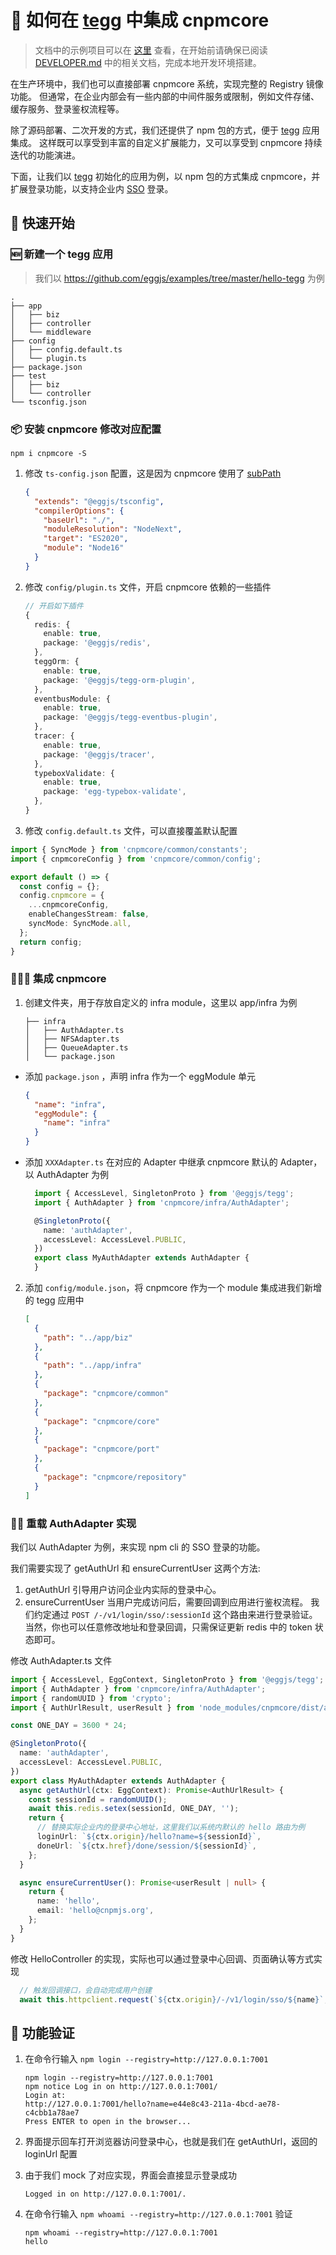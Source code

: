 # 🥚 如何在 [tegg](https://github.com/eggjs/tegg) 中集成 cnpmcore

> 文档中的示例项目可以在 [这里](https://github.com/eggjs/examples/commit/bed580fe053ae573f8b63f6788002ff9c6e7a142) 查看，在开始前请确保已阅读 [DEVELOPER.md](DEVELOPER.md) 中的相关文档，完成本地开发环境搭建。

在生产环境中，我们也可以直接部署 cnpmcore 系统，实现完整的 Registry 镜像功能。
但通常，在企业内部会有一些内部的中间件服务或限制，例如文件存储、缓存服务、登录鉴权流程等。

除了源码部署、二次开发的方式，我们还提供了 npm 包的方式，便于 [tegg](https://github.com/eggjs/tegg) 应用集成。
这样既可以享受到丰富的自定义扩展能力，又可以享受到 cnpmcore 持续迭代的功能演进。

下面，让我们以 [tegg](https://github.com/eggjs/tegg) 初始化的应用为例，以 npm 包的方式集成 cnpmcore，并扩展登录功能，以支持企业内 [SSO](https://en.wikipedia.org/wiki/Single_sign-on) 登录。

## 🚀 快速开始

### 🆕 新建一个 tegg 应用

> 我们以 <https://github.com/eggjs/examples/tree/master/hello-tegg> 为例

```shell
.
├── app
│   ├── biz
│   ├── controller
│   └── middleware
├── config
│   ├── config.default.ts
│   └── plugin.ts
├── package.json
├── test
│   ├── biz
│   └── controller
└── tsconfig.json
```

### 📦︎ 安装 cnpmcore 修改对应配置

  ```shell
  npm i cnpmcore -S
  ```

1. 修改 `ts-config.json` 配置，这是因为 cnpmcore 使用了 [subPath](https://nodejs.org/api/packages.html#subpath-exports)

    ```json
    {
      "extends": "@eggjs/tsconfig",
      "compilerOptions": {
        "baseUrl": "./",
        "moduleResolution": "NodeNext",
        "target": "ES2020",
        "module": "Node16"
      }
    }
    ```

2. 修改 `config/plugin.ts` 文件，开启 cnpmcore 依赖的一些插件

    ```typescript
    // 开启如下插件
    {
      redis: {
        enable: true,
        package: '@eggjs/redis',
      },
      teggOrm: {
        enable: true,
        package: '@eggjs/tegg-orm-plugin',
      },
      eventbusModule: {
        enable: true,
        package: '@eggjs/tegg-eventbus-plugin',
      },
      tracer: {
        enable: true,
        package: '@eggjs/tracer',
      },
      typeboxValidate: {
        enable: true,
        package: 'egg-typebox-validate',
      },
    }
    ```

3. 修改 `config.default.ts` 文件，可以直接覆盖默认配置

```typescript
import { SyncMode } from 'cnpmcore/common/constants';
import { cnpmcoreConfig } from 'cnpmcore/common/config';

export default () => {
  const config = {};
  config.cnpmcore = {
    ...cnpmcoreConfig,
    enableChangesStream: false,
    syncMode: SyncMode.all,
  };
  return config;
}
```

### 🧑‍🤝‍🧑 集成 cnpmcore

1. 创建文件夹，用于存放自定义的 infra module，这里以 app/infra 为例

    ```shell
    ├── infra
    │   ├── AuthAdapter.ts
    │   ├── NFSAdapter.ts
    │   ├── QueueAdapter.ts
    │   └── package.json
    ```

* 添加 `package.json` ，声明 infra 作为一个 eggModule 单元

    ```JSON
    {
      "name": "infra",
      "eggModule": {
        "name": "infra"
      }
    }
    ```

* 添加 `XXXAdapter.ts` 在对应的 Adapter 中继承 cnpmcore 默认的 Adapter，以 AuthAdapter 为例

    ```typescript
      import { AccessLevel, SingletonProto } from '@eggjs/tegg';
      import { AuthAdapter } from 'cnpmcore/infra/AuthAdapter';

      @SingletonProto({
        name: 'authAdapter',
        accessLevel: AccessLevel.PUBLIC,
      })
      export class MyAuthAdapter extends AuthAdapter {
      }
    ```

2. 添加 `config/module.json`，将 cnpmcore 作为一个 module 集成进我们新增的 tegg 应用中

    ```json
    [
      {
        "path": "../app/biz"
      },
      {
        "path": "../app/infra"
      },
      {
        "package": "cnpmcore/common"
      },
      {
        "package": "cnpmcore/core"
      },
      {
        "package": "cnpmcore/port"
      },
      {
        "package": "cnpmcore/repository"
      }
    ]
    ```

### ✍🏻 重载 AuthAdapter 实现

我们以 AuthAdapter 为例，来实现 npm cli 的 SSO 登录的功能。

我们需要实现了 getAuthUrl 和 ensureCurrentUser 这两个方法:

  1. getAuthUrl 引导用户访问企业内实际的登录中心。
  2. ensureCurrentUser 当用户完成访问后，需要回调到应用进行鉴权流程。
我们约定通过 `POST /-/v1/login/sso/:sessionId` 这个路由来进行登录验证。
当然，你也可以任意修改地址和登录回调，只需保证更新 redis 中的 token 状态即可。

修改 AuthAdapter.ts 文件

```typescript
import { AccessLevel, EggContext, SingletonProto } from '@eggjs/tegg';
import { AuthAdapter } from 'cnpmcore/infra/AuthAdapter';
import { randomUUID } from 'crypto';
import { AuthUrlResult, userResult } from 'node_modules/cnpmcore/dist/app/common/typing';

const ONE_DAY = 3600 * 24;

@SingletonProto({
  name: 'authAdapter',
  accessLevel: AccessLevel.PUBLIC,
})
export class MyAuthAdapter extends AuthAdapter {
  async getAuthUrl(ctx: EggContext): Promise<AuthUrlResult> {
    const sessionId = randomUUID();
    await this.redis.setex(sessionId, ONE_DAY, '');
    return {
      // 替换实际企业内的登录中心地址，这里我们以系统内默认的 hello 路由为例
      loginUrl: `${ctx.origin}/hello?name=${sessionId}`,
      doneUrl: `${ctx.href}/done/session/${sessionId}`,
    };
  }

  async ensureCurrentUser(): Promise<userResult | null> {
    return {
      name: 'hello',
      email: 'hello@cnpmjs.org',
    };
  }
}

```

修改 HelloController 的实现，实际也可以通过登录中心回调、页面确认等方式实现

```typescript
  // 触发回调接口，会自动完成用户创建
  await this.httpclient.request(`${ctx.origin}/-/v1/login/sso/${name}`, { method: 'POST' });
```

## 🎉 功能验证

1. 在命令行输入 `npm login --registry=http://127.0.0.1:7001`

    ```shell
    npm login --registry=http://127.0.0.1:7001
    npm notice Log in on http://127.0.0.1:7001/
    Login at:
    http://127.0.0.1:7001/hello?name=e44e8c43-211a-4bcd-ae78-c4cbb1a78ae7
    Press ENTER to open in the browser...
    ```

2. 界面提示回车打开浏览器访问登录中心，也就是我们在 getAuthUrl，返回的 loginUrl 配置

3. 由于我们 mock 了对应实现，界面会直接显示登录成功

    ```shell
    Logged in on http://127.0.0.1:7001/.
    ```

4. 在命令行输入 `npm whoami --registry=http://127.0.0.1:7001` 验证

    ```shell
    npm whoami --registry=http://127.0.0.1:7001
    hello
    ```
